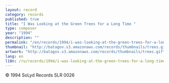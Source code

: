 ```yaml
---
layout: record
category: records
published: true
title: "I Was Looking at the Green Trees for a Long Time "
type: composer
year: "1994"
description: ""
permalink: "/en/records/1994/i-was-looking-at-the-green-trees-for-a-long-time"
thumbnail: "http://batagov.s3.amazonaws.com/records/thumbnails/trees.gif"
artwork: "http://batagov.s3.amazonaws.com/records/thumbnails/trees.gif"
lang: en
l10n: /ru/records/1994/i-was-looking-at-the-green-trees-for-a-long-time
---
```

	 
© 1994 SoLyd Records SLR 0026